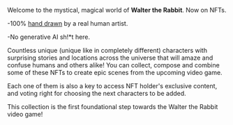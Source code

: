 Welcome to the mystical, magical world of **Walter the Rabbit**. Now on NFTs.

-100% [hand drawn](https://waltertherabbit.com/drawnNotMade.png) by a real human artist.

-No generative AI sh!*t here.

Countless unique (unique like in completely different) characters with surprising stories and locations across the universe that will amaze and confuse humans and others alike! You can collect, compose and combine some of these NFTs to create epic scenes from the upcoming video game.

Each one of them is also a key to access NFT holder's exclusive content, and voting right for choosing the next characters to be added.

This collection is the first foundational step towards the Walter the Rabbit video game!
